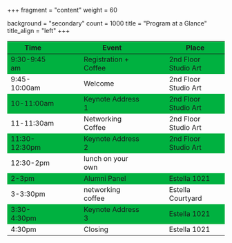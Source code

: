 +++
fragment = "content"
weight = 60

background = "secondary"
count = 1000
title = "Program at a Glance"
title_align = "left"
+++




<style>
.heatMap {
    width: 100%;
    text-align: center;
}
.heatMap th {
word-wrap: break-word;
text-align: center;
}
.heatMap tr:nth-child(1) { background: #00B140; }
.heatMap tr:nth-child(3) { background: #00B140; }
.heatMap tr:nth-child(5) { background: #00B140; }
.heatMap tr:nth-child(7) { background: #00B140; }
.heatMap tr:nth-child(9) { background: #00B140; }
.heatMap tr:nth-child(11) { background: #00B140; }
</style>

<div class="heatMap"><center>


| Time     	|  &nbsp;&nbsp;&nbsp;&nbsp;&nbsp;&nbsp;&nbsp;&nbsp; 	| Event            	|  &nbsp;&nbsp;&nbsp;&nbsp;&nbsp;&nbsp;&nbsp;&nbsp; 	| Place       	|
|----------	|---	|------------------	|---	|-------------	|
| 9:30-9:45 am 	|   	| Registration + Coffee    	|   	| 2nd Floor Studio Art 	|
| 9:45-10:00am 	|   	| Welcome       	|   	| 2nd Floor Studio Art 	|
| 10-11:00am 	|   	| Keynote Address 1        	|   	| 2nd Floor Studio Art 	|
| 11-11:30am 	|   	| Networking Coffee       	|   	| 2nd Floor Studio Art 	|
| 11:30-12:30pm 	|   	| Keynote Address 2        	|   	| 2nd Floor Studio Art 	|
| 12:30-2pm     	|   	| lunch on your own	|   	|   	|
| 2-3pm      	|   	| Alumni Panel            	|   	|   Estella 1021   	|
| 3-3:30pm 	|   	| networking coffee           	|   	|  Estella Courtyard	|
| 3:30-4:30pm 	|   	| Keynote Address 3        	|   	|    Estella 1021    	|
| 4:30pm 	|   	| Closing        	|   	| Estella 1021  	|

</center>
</div>
